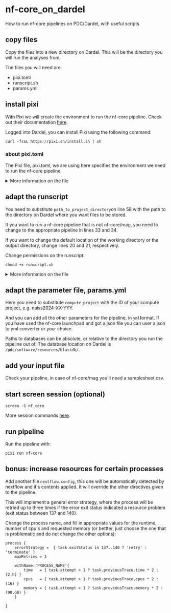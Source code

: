 # nf-core_on_dardel
How to run nf-core pipelines on PDC/Dardel, with useful scripts

## copy files

Copy the files into a new directory on Dardel. This will be the directory you will run the analyses from. 

The files you will need are: 

- pixi.toml
- runscript.sh
- params.yml

## install pixi

With Pixi we will create the environment to run the nf-core pipeline. Check out their documentation [here](https://pixi.sh/latest/). 

Logged into Dardel, you can install Pixi using the following command: 

```{.bash}
curl -fsSL https://pixi.sh/install.sh | sh
```

### about pixi.toml

The Pixi file, pixi.toml, we are using here specifies the environment we need to run the nf-core pipeline. 

<details>
  <summary>More information on the file</summary>
    test text   

</details>


## adapt the runscript

You need to substitute `path_to_project_directory`on line 58 with the path to the directory on Dardel where you want files to be stored. 

If you want to run a nf-core pipeline that is not nf-core/mag, you need to change to the appropriate pipeline in lines 33 and 34. 

If you want to change the default location of the working directory or the output directory, change lines 20 and 21, respectively. 

Change permissions on the runscript: 

```{.bash}
chmod +x runscript.sh
```


<details>
  <summary>More information on the file</summary>
    test text   

</details>

## adapt the parameter file, params.yml

Here you need to substitute `compute_project` with the ID of your compute project, e.g. naiss2024-XX-YYY. 

And you can add all the other parameters for the pipeline, in `yml`format. If you have used the nf-core launchpad and got a json file you can user a json to yml converter or your choice. 

Paths to databases can be absolute, or relative to the directory you run the pipeline out of. The database location on Dardel is `/pdc/software/resources/blastdb/`.

## add your input file

Check your pipeline, in case of nf-core/mag you'll need a samplesheet.csv. 

## start screen session (optional)

```{.bash}
screen -S nf_core
```

More session commands [here](https://www.geeksforgeeks.org/screen-command-in-linux-with-examples/).

## run pipeline

Run the pipeline with:

```{.bash}
pixi run nf-core
```

## bonus: increase resources for certain processes

Add another file `nextflow.config`, this one will be automatically detected by nextflow and it's contents applied. It will override the other directives given to the pipeline. 

This will implement a general error strategy, where the process will be retried up to three times if the error exit status indicated a resource problem (exit status between 137 and 140). 

Change the process name, and fill in appropriate values for the runtime, number of cpu's and requested memory (or bettter, just choose the one that is problematic and do not change the other options):


```{.bash}
process {
	errorStrategy =  { task.exitStatus in 137..140 ? 'retry' : 'terminate' }
    maxRetries = 3

	withName:'PROCESS_NAME'{
		time   = { task.attempt > 1 ? task.previousTrace.time * 2 : (2.h) }
		cpus   = { task.attempt > 1 ? task.previousTrace.cpus * 2 : (16) }
		memory = { task.attempt > 1 ? task.previousTrace.memory * 2 : (90.GB) }
	}

}
```



